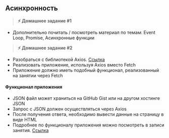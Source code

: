 
## Асинхронность

> **⚡️ Домашнее задание #1**

- Дополнительно почитать / посмотреть материал по темам: Event Loop, Promise, Асинхронные функции

> **⚡️ Домашнее задание #2**

- Разобраться с библиотекой Axios. [Ссылка](https://github.com/axios/axios)
- Реализовать приложение, используя Axios вместо Fetch
- Приложение должно иметь подобный функционал, реализованный на занятии через Fetch

#### Функционал приложения
- JSON файл может храниться на GitHub Gist или на другом хостинге JSON
- Запрос с JSON должен осуществляться через Axios
- После получения ответа, необходимо вывести данные на страницу в виде HTML
- Подробнее по функционалу приложения можно посмотреть в записи занятия. [Ссылка](https://www.youtube.com/watch?v=ydCknKMF7mk)
